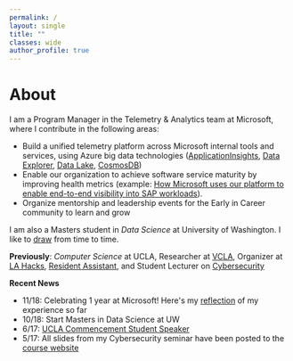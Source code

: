 ```yaml
---
permalink: /
layout: single
title: ""
classes: wide
author_profile: true
---
```


# About

I am a Program Manager in the Telemetry & Analytics team at Microsoft, where I contribute in the following areas:

- Build a unified telemetry platform across Microsoft internal tools and services, using Azure big data technologies ([ApplicationInsights](https://docs.microsoft.com/en-us/azure/azure-monitor/app/app-insights-overview), [Data Explorer](https://azure.microsoft.com/en-us/services/data-explorer/), [Data Lake](https://azure.microsoft.com/en-us/solutions/data-lake/), [CosmosDB](https://docs.microsoft.com/en-us/azure/cosmos-db/introduction))
- Enable our organization to achieve software service maturity by improving health metrics (example: [How Microsoft uses our platform to enable end-to-end visibility into SAP workloads](https://www.microsoft.com/itshowcase/blog/microsoft-internal-sap-workload-gets-a-telemetry-boost-with-azure/)).
- Organize mentorship and leadership events for the Early in Career community to learn and grow

I am also a Masters student in _Data Science_ at University of Washington. I like to [draw](https://instagram.com/bykfrankc) from time to time.

**Previously**: _Computer Science_ at UCLA, Researcher at [VCLA](http://vcla.stat.ucla.edu/), Organizer at [LA Hacks](https://lahacks.com/), [Resident Assistant](https://reslife.ucla.edu/employment/ra), and Student Lecturer on [Cybersecurity](https://kfrankc.com/cs88s/)

**Recent News**

- 11/18: Celebrating 1 year at Microsoft! Here's my [reflection](https://www.linkedin.com/pulse/lessons-from-1-year-microsoft-frank-chen/) of my experience so far
- 10/18: Start Masters in Data Science at UW
- 6/17: [UCLA Commencement Student Speaker](https://www.youtube.com/watch?v=wr6u5Q-SZRo&feature=youtu.be&t=1h59m20s)
- 5/17: All slides from my Cybersecurity seminar have been posted to the [course website](https://kfrankc.com/cs88s)
